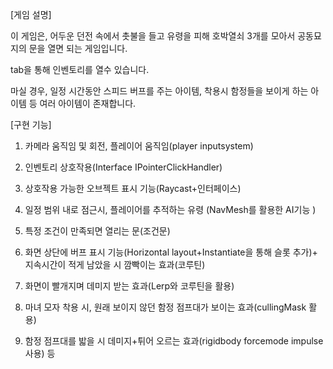 [게임 설명]  

이 게임은, 어두운 던전 속에서 촛불을 들고 유령을 피해 호박열쇠 3개를 모아서 공동묘지의 문을 열면 되는 게임입니다.  

tab을 통해 인벤토리를 열수 있습니다.  

마실 경우, 일정 시간동안 스피드 버프를 주는 아이템, 
착용시 함정들을 보이게 하는 아이템 등 여러 아이템이 존재합니다.

[구현 기능]
1. 카메라 움직임 및 회전, 플레이어 움직임(player inputsystem)
 
2. 인벤토리 상호작용(Interface IPointerClickHandler)

3. 상호작용 가능한 오브젝트 표시 기능(Raycast+인터페이스)

4. 일정 범위 내로 점근시, 플레이어를 추적하는 유령 (NavMesh를 활용한 AI기능 ) 
5. 특정 조건이 만족되면 열리는 문(조건문)
6. 화면 상단에 버프 표시 기능(Horizontal layout+Instantiate을 통해 슬롯 추가)+ 지속시간이 적게 남았을 시 깜빡이는 효과(코루틴)
7. 화면이 빨개지며 데미지 받는 효과(Lerp와 코루틴을 활용)
8. 마녀 모자 착용 시, 원래 보이지 않던 함정 점프대가 보이는 효과(cullingMask 활용)
8. 함정 점프대를 밟을 시 데미지+튀어 오르는 효과(rigidbody forcemode impulse사용) 등
